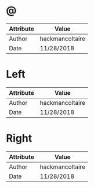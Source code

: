 # @
| Attribute | Value |
| ---  | ---     |
| Author | hackmancoltaire |
| Date | 11/28/2018 |
# Left
| Attribute | Value |
| ---  | ---     |
| Author | hackmancoltaire |
| Date | 11/28/2018 |
# Right
| Attribute | Value |
| ---  | ---     |
| Author | hackmancoltaire |
| Date | 11/28/2018 |
